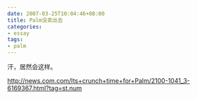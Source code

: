 ```yaml
---
date: 2007-03-25T10:04:46+08:00
title: Palm没卖出去
categories:
- essay
tags:
- palm
---
```

汗，居然会这样。

<http://news.com.com/Its+crunch+time+for+Palm/2100-1041_3-6169367.html?tag=st.num>
